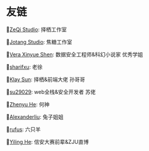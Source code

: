 # 友链

:link:[ZeQi Studio](https://sise.uestc.edu.cn/info/1049/4169.htm): 择栖工作室

:link:[Jotang Studio](https://jotang.club/): 焦糖工作室

:link:[Vera Xinyue Shen](https://www.zuozuovera.com/): 数据安全工程师&科幻小说家 优秀学姐

:link:[sharifxu](https://sharifxu.top/): 老徐

:link:[Klay Sun](https://syy11.cn/): 择栖&前端大佬 孙哥哥

:link:[su29029](https://su29029.github.io/): web全栈&安全开发者 苏佬

:link:[Zhenyu He](https://hzy0.xyz/): 何神

:link:[Alexanderliu](https://alexanderliu-creator.github.io/): 兔子姐姐

:link:[rufus](https://rufus844789771.gitee.io/): 六只羊

:link:[Yiling He](https://e0hyl.github.io/BLOG-OF-E0/): 信安大赛前辈&ZJU直博



